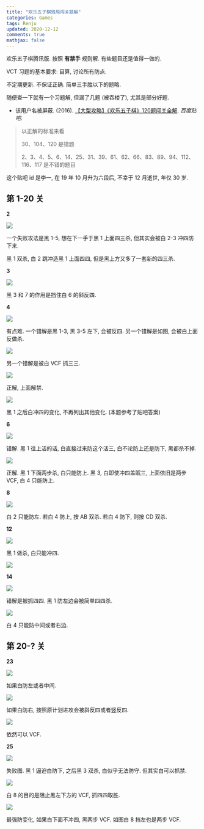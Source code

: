 ```yaml
---
title: "欢乐五子棋残局闯关题解"
categories: Games
tags: Renju
updated: 2020-12-12
comments: true
mathjax: false
---
```


欢乐五子棋腾讯版. 按照  **有禁手** 规则解. 有些题目还是值得一做的.

VCT 习题的基本要求: 目算, 讨论所有防点.

不定期更新. 不保证正确. 简单三手胜以下的题略.

<!-- more -->

随便查一下就有一个习题解, 但漏了几题 (被吞楼了), 尤其是部分好题.

- 该用户名被屏蔽. (2016). [【大型攻略】《欢乐五子棋》120题闯关全解](https://tieba.baidu.com/p/4868354211). *百度贴吧*.

> 以正解的标准来看
>
> 30、104、120 是错题
> 
> 2、3、4、5、6、14、25、31、39、61、62、66、83、89、94、112、116、117 是不错的题目

这个贴吧 id 是李一, 在 19 年 10 月升为六段后, 不幸于 12 月逝世, 年仅 30 岁.

## 第 1-20 关

**2**

![](https://shiina18.github.io/assets/posts/images/20201206181310571_13131.png)

一个失败攻法是黑 1-5, 想在下一手于黑 1 上面四三杀, 但其实会被白 2-3 冲四防下来.

黑 1 双杀, 白 2 跳冲造黑 1 上面四四, 但是黑上方又多了一套新的四三杀.

**3**

![](https://shiina18.github.io/assets/posts/images/20201206182039249_4921.png)

黑 3 和 7 的作用是挡住白 6 的斜反四.

**4**

![](https://shiina18.github.io/assets/posts/images/20201206183233867_9149.png)

有点难. 一个错解是黑 1-3, 黑 3-5 左下, 会被反四. 另一个错解是如图, 会被白上面反做杀.

![](https://shiina18.github.io/assets/posts/images/20201206192324727_16429.png)

另一个错解是被白 VCF 抓三三.

![](https://shiina18.github.io/assets/posts/images/20201206192525006_26665.png)

正解, 上面解禁. 

![](https://shiina18.github.io/assets/posts/images/20201206193523722_31357.png)

黑 1 之后白冲四的变化, 不再列出其他变化. (本题参考了贴吧答案)

**6**

![](https://shiina18.github.io/assets/posts/images/20201206184549320_32743.png)

错解. 黑 1 往上活的话, 白直接过来防这个活三, 白不论防上还是防下, 黑都杀不掉.

![](https://shiina18.github.io/assets/posts/images/20201206190245429_28498.png)

正解. 黑 1 下面两步杀, 白只能防上. 黑 3, 白即使冲四盖眠三, 上面依旧是两步 VCF, 白 4 只能防上.

**8**

![](https://shiina18.github.io/assets/posts/images/20201207095350035_29895.png)

白 2 只能防左. 若白 4 防上, 按 AB 双杀. 若白 4 防下, 则按 CD 双杀.

**12**

![](https://shiina18.github.io/assets/posts/images/20201207102120921_6014.png)

黑 1 做杀, 白只能冲四.

![](https://shiina18.github.io/assets/posts/images/20201207102214022_24074.png)

**14**

![](https://shiina18.github.io/assets/posts/images/20201207110245026_3266.png)

错解是被抓四四. 黑 1 防左边会被简单四四杀.

![](https://shiina18.github.io/assets/posts/images/20201207110414185_3632.png)

白 4 只能防中间或者右边.

## 第 20-? 关

**23**

![](https://shiina18.github.io/assets/posts/images/20201207113158856_25360.png)

如果白防左或者中间.

![](https://shiina18.github.io/assets/posts/images/20201207113611868_2097.png)

如果白防右, 按照原计划进攻会被斜反四或者竖反四.

![](https://shiina18.github.io/assets/posts/images/20201207114033137_9428.png)

依然可以 VCF.

**25**

![](https://shiina18.github.io/assets/posts/images/20201212002134846_11299.png)

失败图. 黑 1 逼迫白防下, 之后黑 3 双杀, 白似乎无法防守. 但其实白可以抓禁.

![](https://shiina18.github.io/assets/posts/images/20201212002732008_28048.png)

白 8 的目的是阻止黑左下方的 VCF, 抓四四取胜.

![](https://shiina18.github.io/assets/posts/images/20201212004032279_17272.png)

最强防变化, 如果白下面不冲四, 黑两步 VCF. 如图白 8 挡左也是两步 VCF.